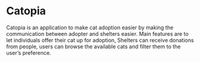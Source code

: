 # Catopia 
Catopia is an application to make cat adoption easier by making the communication between adopter and shelters easier. Main features are to let individuals offer their cat up for adoption, Shelters can receive donations from people, users can browse the available cats 
and filter them to the user’s preference.
